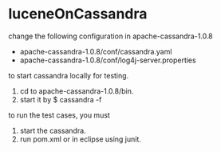 luceneOnCassandra
=================
change the following configuration in apache-cassandra-1.0.8
* apache-cassandra-1.0.8/conf/cassandra.yaml
* apache-cassandra-1.0.8/conf/log4j-server.properties


to start cassandra locally for testing.

1. cd to apache-cassandra-1.0.8/bin.
2. start it by 
   $ cassandra -f

to run the test cases, you must
1. start the cassandra.
2. run pom.xml or in eclipse using junit.
